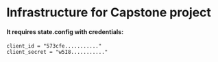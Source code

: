 # Infrastructure for Capstone project

#### It requires state.config with credentials:

```
client_id = "573cfe..........."
client_secret = "w5I8..........."
```
